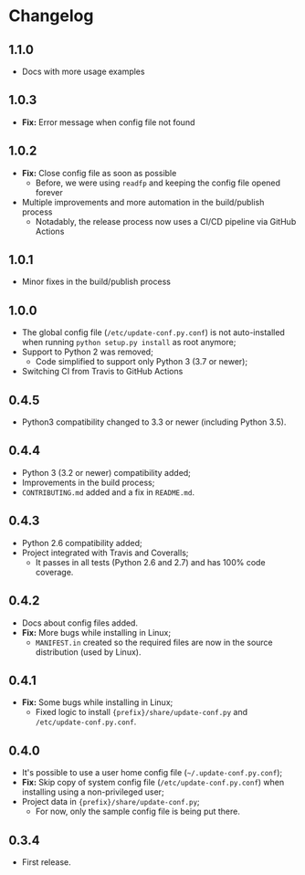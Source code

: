 Changelog
=========

1.1.0
-----

- Docs with more usage examples

1.0.3
-----

- **Fix:** Error message when config file not found 

1.0.2
-----

- **Fix:** Close config file as soon as possible 
    - Before, we were using `readfp` and keeping the config file opened forever
- Multiple improvements and more automation in the build/publish process
    - Notadably, the release process now uses a CI/CD pipeline via GitHub Actions

1.0.1
-----

- Minor fixes in the build/publish process

1.0.0
-----

- The global config file (`/etc/update-conf.py.conf`) is not auto-installed when running `python setup.py install` as root anymore;
- Support to Python 2 was removed;
    - Code simplified to support only Python 3 (3.7 or newer);
- Switching CI from Travis to GitHub Actions

0.4.5
-----

- Python3 compatibility changed to 3.3 or newer (including Python 3.5).

0.4.4
-----

- Python 3 (3.2 or newer) compatibility added;
- Improvements in the build process;
- `CONTRIBUTING.md` added and a fix in `README.md`.

0.4.3
-----

- Python 2.6 compatibility added;
- Project integrated with Travis and Coveralls;
    - It passes in all tests (Python 2.6 and 2.7) and has 100% code coverage.

0.4.2
-----

- Docs about config files added.
- **Fix:** More bugs while installing in Linux;
    - `MANIFEST.in` created so the required files are now in the source distribution (used by Linux).

0.4.1
-----

- **Fix:** Some bugs while installing in Linux;
    - Fixed logic to install `{prefix}/share/update-conf.py` and `/etc/update-conf.py.conf`.

0.4.0
-----

- It's possible to use a user home config file (`~/.update-conf.py.conf`);
- **Fix:** Skip copy of system config file (`/etc/update-conf.py.conf`) when installing using a non-privileged user;
- Project data in `{prefix}/share/update-conf.py`;
    - For now, only the sample config file is being put there.

0.3.4
-----

- First release.

